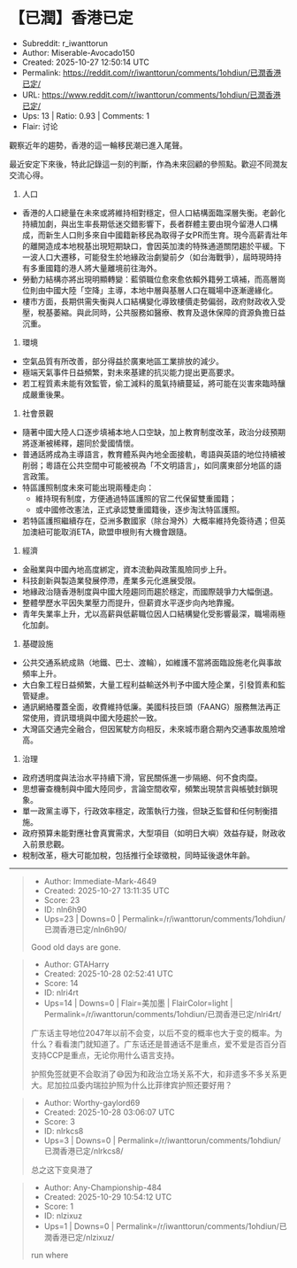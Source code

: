 # 【已潤】香港已定

- Subreddit: r_iwanttorun
- Author: Miserable-Avocado150
- Created: 2025-10-27 12:50:14 UTC
- Permalink: https://reddit.com/r/iwanttorun/comments/1ohdiun/已潤香港已定/
- URL: https://www.reddit.com/r/iwanttorun/comments/1ohdiun/已潤香港已定/
- Ups: 13 | Ratio: 0.93 | Comments: 1
- Flair: 讨论


觀察近年的趨勢，香港的這一輪移民潮已進入尾聲。

最近安定下來後，特此記錄這一刻的判斷，作為未來回顧的參照點。歡迎不同潤友交流心得。

1.  人口

- 香港的人口總量在未來或將維持相對穩定，但人口結構面臨深層失衡。老齡化持續加劇，與出生率長期低迷交錯影響下，長者群體主要由現今留港人口構成，而新生人口則多來自中國籍新移民為取得子女PR而生育。現今高薪青壯年的離開造成本地稅基出現短期缺口，會因英加澳的特殊通道關閉趨於平緩。下一波人口大遷移，可能發生於地緣政治劇變前夕（如台海戰爭），屆時現時持有多重國籍的港人將大量離境前往海外。
- 勞動力結構亦將出現明顯轉變：藍領職位愈來愈依賴外籍勞工填補，而高層崗位則由中國大陸「空降」主導，本地中層與基層人口在職場中逐漸邊緣化。
- 樓市方面，長期供需失衡與人口結構變化導致樓價走勢偏弱，政府財政收入受壓，稅基萎縮。與此同時，公共服務如醫療、教育及退休保障的資源負擔日益沉重。

1.  環境

- 空氣品質有所改善，部分得益於廣東地區工業排放的減少。
- 極端天氣事件日益頻繁，對未來基建的抗災能力提出更高要求。
- 若工程質素未能有效監管，偷工減料的風氣持續蔓延，將可能在災害來臨時釀成嚴重後果。

1.  社會景觀

- 隨著中國大陸人口逐步填補本地人口空缺，加上教育制度改革，政治分歧預期將逐漸被稀釋，趨同於愛國情懷。
- 普通話將成為主導語言，教育體系與內地全面接軌，粵語與英語的地位持續被削弱；粵語在公共空間中可能被視為「不文明語言」，如同廣東部分地區的語言政策。
- 特區護照制度未來可能出現兩種走向：
  - 維持現有制度，方便通過特區護照的官二代保留雙重國籍；
  - 或中國修改憲法，正式承認雙重國籍後，逐步淘汰特區護照。
- 若特區護照繼續存在，亞洲多數國家（除台灣外）大概率維持免簽待遇；但英加澳紐可能取消ETA，歐盟申根則有大機會跟隨。

1.  經濟

- 金融業與中國內地高度綁定，資本流動與政策風險同步上升。
- 科技創新與製造業發展停滯，產業多元化進展受限。
- 地緣政治隨香港制度與中國大陸趨同而趨於穩定，而國際競爭力大幅倒退。
- 整體學歷水平因失業壓力而提升，但薪資水平逐步向內地靠攏。
- 青年失業率上升，尤以高薪與低薪職位因人口結構變化受影響最深，職場兩極化加劇。

1.  基礎設施

- 公共交通系統成熟（地鐵、巴士、渡輪），如維護不當將面臨設施老化與事故頻率上升。
- 大白象工程日益頻繁，大量工程利益輸送外判予中國大陸企業，引發質素和監管疑慮。
- 通訊網絡覆蓋全面，收費維持低廉。美國科技巨頭（FAANG）服務無法再正常使用，資訊環境與中國大陸趨於一致。
- 大灣區交通完全融合，但因駕駛方向相反，未來城市磨合期內交通事故風險增高。

1.  治理

- 政府透明度與法治水平持續下滑，官民關係進一步隔絕、何不食肉糜。
- 思想審查機制與中國大陸同步，言論空間收窄，頻繁出現禁言與帳號封鎖現象。
- 單一政黨主導下，行政效率穩定，政策執行力強，但缺乏監督和任何制衡措施。
- 政府預算未能對應社會真實需求，大型項目（如明日大嶼）效益存疑，財政收入前景悲觀。
- 稅制改革，極大可能加稅，包括推行全球徵稅，同時延後退休年齡。


---

> - Author: Immediate-Mark-4649
> - Created: 2025-10-27 13:11:35 UTC
> - Score: 23
> - ID: nln6h90
> - Ups=23 | Downs=0 | Permalink=/r/iwanttorun/comments/1ohdiun/已潤香港已定/nln6h90/
>
> Good old days are gone.

> - Author: GTAHarry
> - Created: 2025-10-28 02:52:41 UTC
> - Score: 14
> - ID: nlri4rt
> - Ups=14 | Downs=0 | Flair=美加墨 | FlairColor=light | Permalink=/r/iwanttorun/comments/1ohdiun/已潤香港已定/nlri4rt/
>
> 广东话主导地位2047年以前不会变，以后不变的概率也大于变的概率。为什么？看看澳门就知道了。广东话还是普通话不是重点，爱不爱是否百分百支持CCP是重点，无论你用什么语言支持。
> 
> 护照免签就更不会取消了😅因为和政治立场关系不大，和非遗多不多关系更大。尼加拉瓜委内瑞拉护照为什么比菲律宾护照还要好用？

> - Author: Worthy-gaylord69
> - Created: 2025-10-28 03:06:07 UTC
> - Score: 3
> - ID: nlrkcs8
> - Ups=3 | Downs=0 | Permalink=/r/iwanttorun/comments/1ohdiun/已潤香港已定/nlrkcs8/
>
> 总之这下变臭港了

> - Author: Any-Championship-484
> - Created: 2025-10-29 10:54:12 UTC
> - Score: 1
> - ID: nlzixuz
> - Ups=1 | Downs=0 | Permalink=/r/iwanttorun/comments/1ohdiun/已潤香港已定/nlzixuz/
>
> run where
